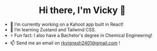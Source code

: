 <p>
        <h1 align = "Center"> <b> Hi there, I'm Vicky 👋 </b> </h1>
</p>

- 🔭 I’m currently working on a Kahoot app built in React!
- 🌱 I’m learning Zustand and Tailwind CSS.
- ⚡ Fun fact: I also have a Bachelor's degree in Chemical Engineering!
- 📫 Send me an email on rkvignesh2401@gmail.com !

<!--
**rkv-2401/rkv-2401** is a ✨ _special_ ✨ repository because its `README.md` (this file) appears on your GitHub profile.

Here are some ideas to get you started:

- 🔭 I’m currently working on ...
- 🌱 I’m currently learning ...
- 👯 I’m looking to collaborate on ...
- 🤔 I’m looking for help with ...
- 💬 Ask me about ...
- 📫 How to reach me: ...
- 😄 Pronouns: ...
- ⚡ Fun fact: ...
-->
